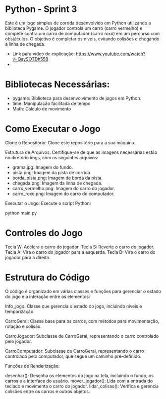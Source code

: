 # Python - Sprint 3

Este é um jogo simples de corrida desenvolvido em Python utilizando a biblioteca Pygame. O jogador controla um carro (carro vermelho) e compete contra um carro de computador (carro roxo) em um percurso com obstáculos. O objetivo é completar os níveis, evitando colisões e chegando à linha de chegada.

- Link para vídeo de explicação: https://www.youtube.com/watch?v=QaySOTDh558
- 
# Bibliotecas Necessárias:
- pygame: Biblioteca para desenvolvimento de jogos em Python.
- time: Manipulação facilitada de tempo
- Math: Cálculo de movimento

# Como Executar o Jogo

Clone o Repositório: Clone este repositório para a sua máquina.

Estrutura de Arquivos: Certifique-se de que as imagens necessárias estão no diretório imgs, com os seguintes arquivos:

- grama.jpg: Imagem do fundo.
- pista.png: Imagem da pista de corrida.
- borda_pista.png: Imagem da borda da pista.
- chegada.png: Imagem da linha de chegada.
- carro_vermelho.png: Imagem do carro do jogador.
- carro_roxo.png: Imagem do carro do computador.

Executar o Jogo: Execute o script Python:

python main.py

# Controles do Jogo
Tecla W: Acelera o carro do jogador.
Tecla S: Reverte o carro do jogador.
Tecla A: Vira o carro do jogador para a esquerda.
Tecla D: Vira o carro do jogador para a direita.


# Estrutura do Código
O código é organizado em várias classes e funções para gerenciar o estado do jogo e a interação entre os elementos:

Info_jogo: Classe que gerencia o estado do jogo, incluindo níveis e temporização.

CarroGeral: Classe base para os carros, com métodos para movimentação, rotação e colisão.

CarroJogador: Subclasse de CarroGeral, representando o carro controlado pelo jogador.

CarroComputador: Subclasse de CarroGeral, representando o carro controlado pelo computador, que segue um caminho pré-definido.

Funções de Renderização:

desenhar(): Desenha os elementos do jogo na tela, incluindo o fundo, os carros e a interface do usuário.
mover_jogador(): Lida com a entrada do teclado e movimenta o carro do jogador.
lidar_colisao(): Verifica e gerencia colisões entre os carros e outros objetos.
